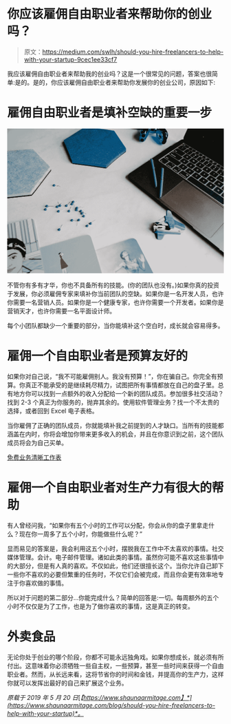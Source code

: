 # 你应该雇佣自由职业者来帮助你的创业吗？

> 原文：<https://medium.com/swlh/should-you-hire-freelancers-to-help-with-your-startup-9cec1ee33cf7>

我应该雇佣自由职业者来帮助我的创业吗？这是一个很常见的问题，答案也很简单:是的。是的，你应该雇佣自由职业者来帮助你发展你的创业公司，原因如下:

# 雇佣自由职业者是填补空缺的重要一步

![](img/18b345ee710dc9c517b1194f1e145954.png)

不管你有多有才华，你也不具备所有的技能。(你的团队也没有。)如果你真的投资于发展，你必须雇佣专家来填补你当前团队的空缺。如果你是一名开发人员，也许你需要一名营销人员。如果你是一个健康专家，也许你需要一个开发者。如果你是营销天才，也许你需要一名平面设计师。

每个小团队都缺少一个重要的部分，当你能填补这个空白时，成长就会容易得多。

# 雇佣一个自由职业者是预算友好的

如果你对自己说，“我不可能雇佣别人。我没有预算！”，你在骗自己。你完全有预算。你真正不能承受的是继续耗尽精力，试图把所有事情都放在自己的盘子里。总有地方你可以找到一点额外的收入分配给一个新的团队成员。参加很多社交活动？找到 2-3 个真正为你服务的，抛弃其余的。使用软件管理业务？找一个不太贵的选择，或者回到 Excel 电子表格。

当你雇佣了正确的团队成员，你就能填补我之前提到的人才缺口。当所有的技能都涵盖在内时，你将会增加你带来更多收入的机会，并且在你意识到之前，这个团队成员将会为自己买单。

[免费业务清晰工作表](https://www.shaunaarmitage.com/business-clarity-worksheets)

# 雇佣一个自由职业者对生产力有很大的帮助

有人曾经问我，“如果你有五个小时的工作可以分配，你会从你的盘子里拿走什么？现在你一周多了五个小时，你能做些什么呢？”

显而易见的答案是，我会利用这五个小时，摆脱我在工作中不太喜欢的事情。社交媒体管理。会计。电子邮件管理。诸如此类的事情。虽然你可能不喜欢这些事情中的大部分，但是有人真的喜欢。不仅如此，他们还很擅长这个。当你允许自己卸下一些你不喜欢的必要但繁重的任务时，不仅它们会被完成，而且你会更有效率地专注于你喜欢做的事情。

所以对于问题的第二部分…你能完成什么？简单的回答是:一切。每周额外的五个小时不仅仅是为了工作，也是为了做你喜欢的事情，这是真正的转变。

# 外卖食品

无论你处于创业的哪个阶段，你都不可能永远独角戏。如果你想成长，就必须有所付出。这意味着你必须牺牲一些自主权，一些预算，甚至一些时间来获得一个自由职业者。然而，从长远来看，这将节省你的时间和金钱，并提高你的生产力，这样你就可以发挥出最好的自己来扩展这个业务。

*原载于 2019 年 5 月 20 日*[*【https://www.shaunaarmitage.com】*](https://www.shaunaarmitage.com/blog/should-you-hire-freelancers-to-help-with-your-startup)*。*